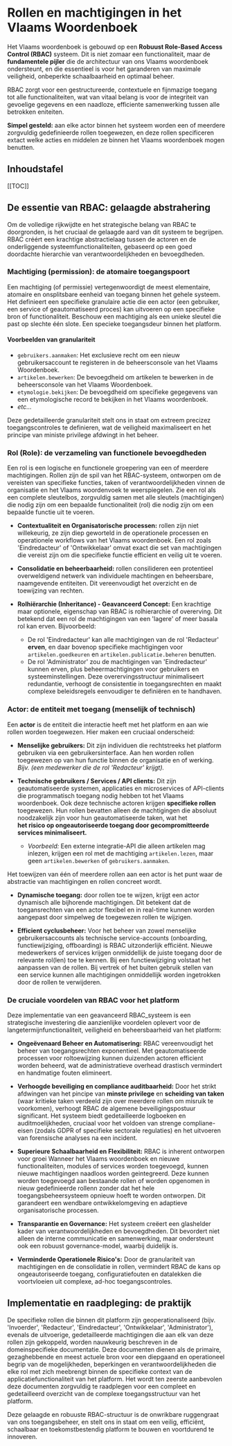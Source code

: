 # Rollen en machtigingen in het Vlaams Woordenboek 

Het Vlaams woordenboek is gebouwd op een **Robuust Role-Based Access Control (RBAC)** systeem.
Dit is niet zomaar een functionaliteit, maar de **fundamentele pijler** die de architectuur van ons Vlaams woordenboek ondersteunt, en die essentieel is voor het
garanderen van maximale veiligheid, onbeperkte schaalbaarheid en optimaal beheer.

RBAC zorgt voor een gestructureerde, contextuele en fijnmazige toegang tot alle functionaliteiten,
wat van vitaal belang is voor de integriteit van gevoelige gegevens en een naadloze, efficiente samenwerking tussen alle betrokken eniteiten.

**Simpel gesteld:** aan elke actor binnen
het systeem worden een of meerdere zorgvuldig gedefinieerde rollen toegewezen, en deze rollen specificeren extact welke acties en middelen ze binnen het Vlaams woordenboek mogen benutten.

## Inhoudstafel

[[TOC]]

## De essentie van RBAC: gelaagde abstrahering

Om de volledige rijkwijdte en het strategische belang van RBAC te doorgronden, is het cruciaal de gelaagde aard van dit systeem te begrijpen.
RBAC créért een krachtige abstractielaag tussen de actoren en de onderliggende systeemfunctionaliteiten, gebaseerd op een goed doordachte
hierarchie van verantwoordelijkheden en bevoegdheden.

### Machtiging (permission): de atomaire toegangspoort

Een machtiging (of permissie) vertegenwoordigt de meest elementaire, atomaire en onsplitsbare eenheid van toegang binnen het gehele systeem. Het definieert een specifieke granulaire actie die een actor
(een gebruiker, een service of geautomatiseerd proces) kan uitvoeren op een specifieke bron of functionaliteit. Beschouw een machtiging als een unieke sleutel die past op slechte één slote.
Een specieke toegangsdeur binnen het platform.

#### Voorbeelden van granulariteit

- `gebruikers.aanmaken`: Het exclusieve recht om een nieuw gebruikersaccount te registeren in de beheersconsole van het Vlaams Woordenboek.
- `artikelen.bewerken`: De bevoegdheid om artikelen te bewerken in de beheersconsole van het Vlaams Woordenboek.
- `etymologie.bekijken`: De bevoegdheid om specifieke gegegevens van een etymologische record te bekijken in het Vlaams woordenboek.
- *etc...*

Deze gedetailleerde granulariteit stelt ons in staat om extreem precizez toegangscontroles te definieren, wat de veiligheid maximaliseert en het principe van ministe privilege afdwingt in het beheer.

### Rol (Role): de verzameling van functionele bevoegdheden

Een rol is een logische en functionele groepering van een of meerdere machtigingen.
Rollen zijn de spil van het RBAC-systeem, ontworpen om de vereisten van specifieke functies, taken of verantwoordelijkheden vinnen de organisatie en het Vlaams woordenvoek te weerspiegelen.
Zie een rol als een complete sleutelbos, zorgvuldig samen met alle sleutels (machtigingen) die nodig zijn om een bepaalde functionaliteit (rol) die nodig zijn om een bepaalde functie uit te voeren.

- **Contextualiteit en Organisatorische processen:** rollen zijn niet willekeurig, ze zijn diep geworteld in de operationele processen en operationele workflows van het Vlaams woordenboek.
Een rol zoals 'Eindredacteur' of 'Ontwikkelaar' omvat exact die set van machtigingen die vereist zijn om die specifieke functie efficient en veilig uit te voeren.

- **Consolidatie en beheerbaarheid:** rollen consilideren een protentieel overweldigend netwerk van individuele machtingen en beheersbare, naamgevende entiteiten.
Dit vereenvoudigt het overzicht en de toewijzing van rechten.

- **Rolhiërarchie (Inheritance) - Geavanceerd Concept:** Een krachtige maar optionele, eigenschap van RBAC is rolhierarchie of overerving. Dit betekend dat een rol de machtigingen van een 'lagere' of meer basala rol kan erven. Bijvoorbeeld:
    * De rol 'Eindredacteur' kan alle machtigingen van de rol 'Redacteur' **erven**, en daar bovenop specifieke machtigingen voor `artikelen.goedkeuren` en `artikelen.publicatie.beheren` benutten. 
    * De rol 'Administrator' zou de machtigingen van 'Eindredacteur' kunnen erven, plus beheermachtigingen voor gebruikers en systeeminstellingen. Deze overervingsstructuur minimaliseert redundantie, verhoogt de consistentie in toegangsrechten en maakt complexe beleidsregels eenvoudiger te definiëren en te handhaven.

### Actor: de entiteit met toegang (menselijk of technisch)

Een **actor** is de entiteit die interactie heeft met het platform en aan wie rollen worden toegewezen. Hier maken een cruciaal onderscheid:

- **Menselijke gebruikers:** Dit zijn individuen die rechtstreeks het platform gebruiken via een gebruikersinterface. Aan hen worden rollen toegewezen op van hun functie binnen de organisatie en of werking.
*Bijv. (een medewerker die de rol 'Redacteur' krijgt).*

- **Technische gebruikers / Services / API clients:**  Dit zijn geautomatiseerde systemen, applicaties en microservices of API-clients die programmatisch toegang nodig hebben tot het Vlaams woordenboek.
Ook deze technische actoren krijgen **specifieke rollen** toegewezen. Hun rollen bevatten alleen de machtigingen die absoluut noodzakelijk zijn voor hun geautomatiseerde taken, wat het  
**het risico op ongeautoriseerde toegang door gecompromitteerde services minimaliseert.**
    - *Voorbeeld:* Een externe integratie-API die alleen artikelen mag inlezen, krijgen een rol met de machtiging `artikelen.lezen`, maar geen `artikelen.bewerken` of `gebruikers.aanmaken`.

Het toewijzen van één of meerdere rollen aan een actor is het punt waar de abstractie van machtigingen en rollen concreet wordt.

- **Dynamische toegang:** door rollen toe te wijzen, krijgt een actor dynamisch alle bijhorende machtigingen. Dit betekent dat de toegansrechten van een actor flexibel en in real-time kunnen worden aangepast
door simpelweg de toegewezen rollen te wijzigen. 

- **Efficient cyclusbeheer:** Voor het beheer van zowel menselijke gebruikersaccounts als technische service-accounts (onboarding, functiewijziging, offboarding) is RBAC uitzonderlijk efficiënt. 
Nieuwe medewerkers of services krijgen onmiddellijk de juiste toegang door de relevante rol(len) toe te kennen. Bij een functiewijziging volstaat het aanpassen van de rollen. 
Bij vertrek of het buiten gebruik stellen van een service kunnen alle machtigingen onmiddellijk worden ingetrokken door de rollen te verwijderen.

### De cruciale voordelen van RBAC voor het platform

Deze implementatie van een geavanceerd RBAC_systeem is een strategische investering die aanzienlijke voordelen oplevert voor de langetermijnfunctionaliteit, veiligheid en beheersbaarheid van het platform:


- **Ongeëvenaard Beheer en Automatisering:** RBAC vereenvoudigt het beheer van toegangsrechten exponentieel. Met geautomatiseerde processen voor roltoewijzing kunnen duizenden actoren efficient worden beheerd,
wat de administratieve overhead drastisch vermindert en handmatige fouten elimineert. 

- **Verhoogde beveiliging en compliance auditbaarheid:** Door het strikt afdwingen van het pincipe van **minste privilege** en **scheiding van taken** (waar kritieke taken verdeeld zijn over meerdere rollen om misruik te voorkomen), verhoogt RBAC de algemene beveiligingspostuur significant. Het systeem biedt gedetailleerde logboeken en auditmoelijkheden, cruciaal voor het voldoen van strenge compliane-eisen
(zodals GDPR of specifieke sectorale regulaties) en het uitvoeren van forensische analyses na een incident. 

- **Superieure Schaalbaarheid en Flexibiliteit:** RBAC is inherent ontworpen voor groei Wanneer het Vlaams woordenboek en nieuwe functionaliteiten, modules of services worden toegevoegd, kunnen nieuwe machtigingen naadloos worden geintegreerd. Deze kunnen worden toegevoegd aan bestaande rollen of worden opgenomen in nieuw gedefinieerde rollenn zonder dat het hele toegangsbeheersysteem opnieuw 
hoeft te worden ontworpen. Dit garandeert een wendbare ontwikkelomgeving en adaptieve organisatorische processen.

- **Transparantie en Governance:** Het systeem creëert een glashelder kader van verantwoordelijkheden en bevoegdheden. Dit bevordert niet alleen de interne communicatie en samenwerking, 
maar ondersteunt ook een robuust governance-model, waarbij duidelijk is.

- **Verminderde Operationele Risico's:** Door de granulariteit van machtigingen en de consolidatie in rollen, vermindert RBAC de kans op ongeautoriseerde toegang, configuratiefouten en datalekken die voortvloeien uit complexe, ad-hoc toegangscontroles.

## Implementatie en raadpleging: de praktijk 

De specifieke rollen die binnen dit platform zijn geoperationaliseerd (bijv. 'Invoerder', 'Redacteur', 'Eindredacteur', 'Ontwikkelaar', 'Administrator'), evenals de uitvoerige, gedetailleerde machtigingen 
die aan elk van deze rollen zijn gekoppeld, worden nauwkeurig beschreven in de domeinspecifieke documentatie. Deze documenten dienen als de primaire, gezaghebbende en meest actuele bron voor 
een diepgaand en operationeel begrip van de mogelijkheden, beperkingen en verantwoordelijkheden die elke rol met zich meebrengt binnen de specifieke context van de applicatiefunctionaliteit 
van het platform. Het wordt ten zeerste aanbevolen deze documenten zorgvuldig te raadplegen voor een compleet en gedetailleerd overzicht van de complexe toegangsstructuur van het platform.

Deze gelaagde en robuuste RBAC-structuur is de onwrikbare ruggengraat van ons toegangsbeheer, en stelt ons in staat om een veilig, efficiënt, schaalbaar en toekomstbestendig platform te bouwen en voortdurend te innoveren.
